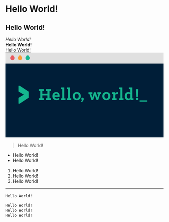# Hello World!  
## Hello World!  
_Hello World!_  
**Hello World!**  
[Hello World!](https://www.helloworld.org/)  
![Image](images/helloworld.png)  
>Hello World!  
* Hello World!  
* Hello World!  
1. Hello World!  
2. Hello World!  
3. Hello World!  
***  

`Hello World!`  

```
Hello World!  
Hello World!  
Hello World!  
```
